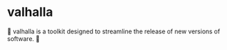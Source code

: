 # valhalla
🌌 valhalla is a toolkit designed to streamline the release of new versions of software. 🌌

